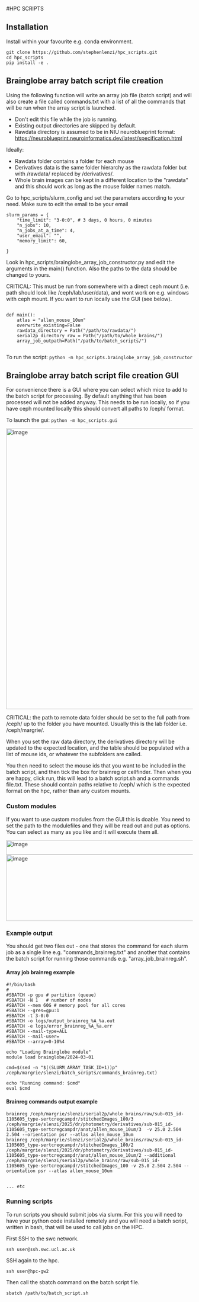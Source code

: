 #HPC SCRIPTS

## Installation

Install within your favourite e.g. conda environment.

```
git clone https://github.com/stephenlenzi/hpc_scripts.git
cd hpc_scripts
pip install -e .
```


## Brainglobe array batch script file creation

Using the following function will write an array job file (batch script) and will also create
a file called commands.txt with a list of all the commands that will be run when the array script is launched.

- Don't edit this file while the job is running.
- Existing output directories are skipped by default.
- Rawdata directory is assumed to be in NIU neuroblueprint format: https://neuroblueprint.neuroinformatics.dev/latest/specification.html 

Ideally:

- Rawdata folder contains a folder for each mouse
- Derivatives data is the same folder hierarchy as the rawdata folder but with /rawdata/ replaced by /derivatives/.
- Whole brain images can be kept in a different location to the "rawdata" and this should work as long as the mouse folder names match.


Go to hpc_scripts/slurm_config and set the parameters according to your need. Make sure to edit the email to be your email


```
slurm_params = {
    "time_limit": "3-0:0", # 3 days, 0 hours, 0 minutes
    "n_jobs": 10,
    "n_jobs_at_a_time": 4,
    "user_email": "",
    "memory_limit": 60,

}

```


Look in hpc_scripts/brainglobe_array_job_constructor.py and edit the arguments in the main() function. Also the paths to the data should be changed to yours.

CRITICAL: This must be run from somewhere with a direct ceph mount (i.e. path should look like /ceph/lab/user/data), and
wont work on e.g. windows with ceph mount. If you want to run locally use the GUI (see below).

```

def main():
    atlas = "allen_mouse_10um"
    overwrite_existing=False
    rawdata_directory = Path("/path/to/rawdata/")   
    serial2p_directory_raw = Path("/path/to/whole_brains/")
    array_job_outpath=Path("/path/to/batch_scripts/")


```


To run the script:
```python -m hpc_scripts.brainglobe_array_job_constructor```


## Brainglobe array batch script file creation GUI

For convenience there is a GUI where you can select which mice to add to the batch script for processing.
By default anything that has been processed will not be added anyway. This needs to be run locally, so if you 
have ceph mounted locally this should convert all paths to /ceph/ format.

To launch the gui:
```python -m hpc_scripts.gui```

<img width="781" height="758" alt="image" src="https://github.com/user-attachments/assets/2de75d6c-7f75-424f-8715-4d09fdac7285" />


CRITICAL: the path to remote data folder should be set to the full path from /ceph/ up to the folder you have mounted. Usually this is the lab folder i.e.  /ceph/margrie/.

When you set the raw data directory, the derivatives directory will be updated to the expected location, and the table should be populated with a list of mouse ids, or whatever the subfolders are called.

You then need to select the mouse ids that you want to be included in the batch script, and then tick the box for brainreg or cellfinder. Then when you are happy, click run, this will lead to a batch script.sh and a commands file.txt. These should contain paths relative to /ceph/ which is the expected format on the hpc, rather than any custom mounts.

### Custom modules
If you want to use custom modules from the GUI this is doable. You need to set the path to the modulefiles and they will be read out and put as options.
You can select as many as you like and it will execute them all.

<img width="868" height="39" alt="image" src="https://github.com/user-attachments/assets/4c7fb8df-63fb-456a-bcf4-b8e5f28990ee" />

<img width="843" height="179" alt="image" src="https://github.com/user-attachments/assets/234ffaf8-ee00-49f2-b440-abff6b036d7b" />


### Example output

You should get two files out - one that stores the command for each slurm job as a single line e.g. "commands_brainreg.txt" and another
that contains the batch script for running those commands e.g. "array_job_brainreg.sh".

#### Array job brainreg example
```
#!/bin/bash
#
#SBATCH -p gpu # partition (queue)
#SBATCH -N 1   # number of nodes
#SBATCH --mem 60G # memory pool for all cores
#SBATCH --gres=gpu:1
#SBATCH -t 3-0:0
#SBATCH -o logs/output_brainreg_%A_%a.out
#SBATCH -e logs/error_brainreg_%A_%a.err
#SBATCH --mail-type=ALL
#SBATCH --mail-user=
#SBATCH --array=0-10%4

echo "Loading Brainglobe module"
module load brainglobe/2024-03-01

cmd=$(sed -n "$((SLURM_ARRAY_TASK_ID+1))p" /ceph/margrie/slenzi/batch_scripts/commands_brainreg.txt)

echo "Running command: $cmd"
eval $cmd
```
#### Brainreg commands output example
```
brainreg /ceph/margrie/slenzi/serial2p/whole_brains/raw/sub-015_id-1105605_type-sertcregcampdr/stitchedImages_100/3 /ceph/margrie/slenzi/2025/dr/photometry/derivatives/sub-015_id-1105605_type-sertcregcampdr/anat/allen_mouse_10um/3  -v 25.0 2.504 2.504 --orientation psr --atlas allen_mouse_10um
brainreg /ceph/margrie/slenzi/serial2p/whole_brains/raw/sub-015_id-1105605_type-sertcregcampdr/stitchedImages_100/2 /ceph/margrie/slenzi/2025/dr/photometry/derivatives/sub-015_id-1105605_type-sertcregcampdr/anat/allen_mouse_10um/2 --additional /ceph/margrie/slenzi/serial2p/whole_brains/raw/sub-015_id-1105605_type-sertcregcampdr/stitchedImages_100 -v 25.0 2.504 2.504 --orientation psr --atlas allen_mouse_10um


... etc

```
### Running scripts

To run scripts you should submit jobs via slurm. For this you will need to have your python code
installed remotely and you will need a batch script, written in bash, that will be used to call jobs on
the HPC.

First SSH to the swc network.

```ssh user@ssh.swc.ucl.ac.uk```

SSH again to the hpc.

```ssh user@hpc-gw2```

Then call the sbatch command on the batch script file.

```sbatch /path/to/batch_script.sh```
